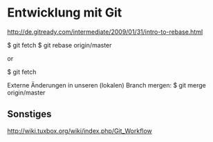 
Entwicklung mit Git
===================



http://de.gitready.com/intermediate/2009/01/31/intro-to-rebase.html

$ git fetch
$ git rebase origin/master

or

$ git fetch

Externe Änderungen in unseren (lokalen) Branch mergen:
$ git merge origin/master


Sonstiges
---------

http://wiki.tuxbox.org/wiki/index.php/Git_Workflow
